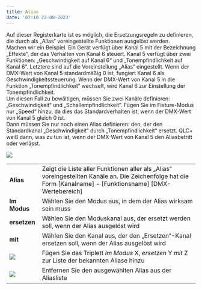 ```yaml
---
title: Alias
date: '07:10 22-08-2023'
---
```


Auf dieser Registerkarte ist es möglich, die Ersetzungsregeln zu definieren, die durch als „Alias“ voreingestellte Funktionen ausgelöst werden.  
Machen wir ein Beispiel. Ein Gerät verfügt über Kanal 5 mit der Bezeichnung „Effekte“, der das Verhalten von Kanal 6 steuert. Kanal 5 verfügt über zwei Funktionen: „Geschwindigkeit auf Kanal 6“ und „Tonempfindlichkeit auf Kanal 6“. Letztere sind auf die Voreinstellung „Alias“ eingestellt. Wenn der DMX-Wert von Kanal 5 standardmäßig 0 ist, fungiert Kanal 6 als Geschwindigkeitssteuerung. Wenn der DMX-Wert von Kanal 5 in die Funktion „Tonempfindlichkeit“ wechselt, wird Kanal 6 zur Einstellung der Tonempfindlichkeit.  
Um diesen Fall zu bewältigen, müssen Sie zwei Kanäle definieren: „Geschwindigkeit“ und „Schallempfindlichkeit“. Fügen Sie im Fixture-Modus nur „Speed“ hinzu, da dies das Standardverhalten ist, wenn der DMX-Wert von Kanal 5 gleich 0 ist.  
Dann müssen Sie nur noch einen Alias ​​definieren: den, der den Standardkanal „Geschwindigkeit“ durch „Tonempfindlichkeit“ ersetzt. QLC+ weiß dann, was zu tun ist, wenn der DMX-Wert von Kanal 5 den Alias ​​betritt oder verlässt.

![](../fixture_editor_aliases.png)

|     |     |
| --- | --- |
| **Alias** | Zeigt die Liste aller Funktionen aller als „Alias“ voreingestellten Kanäle an. Die Zeichenfolge hat die Form \[Kanalname\] - \[Funktionsname\] \[DMX-Wertebereich\] |
| **Im Modus** | Wählen Sie den Modus aus, in dem der Alias ​​wirksam sein muss |
| **ersetzen** | Wählen Sie den Moduskanal aus, der ersetzt werden soll, wenn der Alias ​​ausgelöst wird |
| **mit** | Wählen Sie den Kanal aus, der den „Ersetzen“-Kanal ersetzen soll, wenn der Alias ​​ausgelöst wird |
| ![](/basics/edit_add.png) | Fügen Sie das Triplett _Im Modus_ X, _ersetzen_ Y _mit_ Z zur Liste der bekannten Aliase hinzu |
| ![](/basics/edit_remove.png) | Entfernen Sie den ausgewählten Alias ​​aus der Aliasliste |